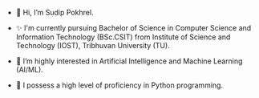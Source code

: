 - 👋 Hi, I’m Sudip Pokhrel.
  
- ✨ I'm currently pursuing Bachelor of Science in Computer Science and Information Technology (BSc.CSIT) from Institute of Science and Technology (IOST), Tribhuvan University (TU).
  
- 👀 I’m highly interested in Artificial Intelligence and Machine Learning (AI/ML).
  
- 🚀 I possess a high level of proficiency in Python programming.
